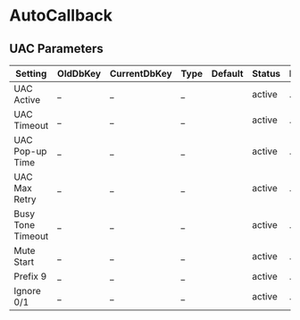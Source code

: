 # AutoCallback

## UAC Parameters

| Setting | OldDbKey | CurrentDbKey | Type | Default | Status | Description | Comments |
|---|---|---|---|---|---|---|---|
| UAC Active | _ | _ | _ |  | active | ... | ... |
| UAC Timeout | _ | _ | _ |  | active | ... | ... |
| UAC Pop-up Time | _ | _ | _ |  | active | ... | ... |
| UAC Max Retry | _ | _ | _ |  | active | ... | ... |
| Busy Tone Timeout | _ | _ | _ |  | active | ... | ... |
| Mute Start | _ | _ | _ |  | active | ... | ... |
| Prefix 9 | _ | _ | _ |  | active | ... | ... |
| Ignore 0/1 | _ | _ | _ |  | active | ... | ... |

